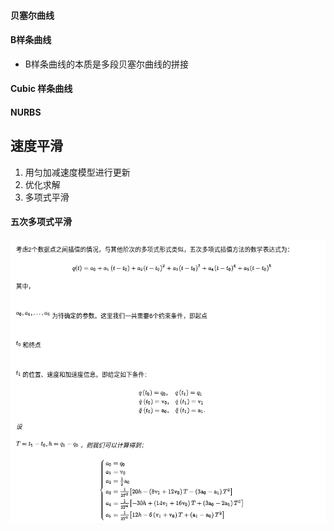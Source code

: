 #### 贝塞尔曲线
#### B样条曲线
- B样条曲线的本质是多段贝塞尔曲线的拼接 
#### Cubic 样条曲线
#### NURBS

## 速度平滑
1. 用匀加减速度模型进行更新 
2. 优化求解
3. 多项式平滑
#### 五次多项式平滑
![lanelet2_arch](../../Resourse/five_order_smooth.png)